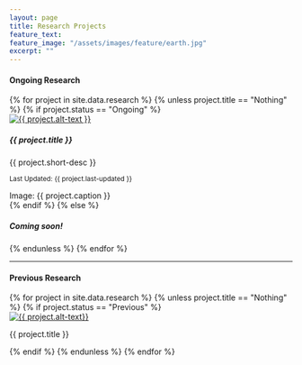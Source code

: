 ```yaml
---
layout: page
title: Research Projects
feature_text: 
feature_image: "/assets/images/feature/earth.jpg"
excerpt: ""
---
```


<!-- add one bootstrap card for each research project -->
<div class="row">
    <h4 class="mb-2">Ongoing Research</h4>
    <!-- ongoing research section -->
    {% for project in site.data.research %}
        {% unless project.title == "Nothing" %}
            {% if project.status == "Ongoing" %}
                <div class="col-12">
                    <div class="card mb-3 box-shadow">
                        <div class="row g-0">
                            <div class="col-md-4">
                                <a href="{{ project.url }}" class="stretched-link">
                                    <img src="{{ project.figure }}" class="img-fluid img-research" alt="{{ project.alt-text }}">
                                </a>
                            </div>
                            <div class="col-md-8">
                                <div class="card-body research-body">
                                    <h5 class="card-title pt-0 pb-3" style="line-height: normal">{{ project.title }}</h5>
                                    <p class="card-text" style="line-height: normal">{{ project.short-desc }}</p>
                                    <p class="card-text card-text-bottom"><small class="text-muted">Last Updated: {{ project.last-updated }}</small></p>
                                </div>
                            </div>
                        <span class="card-footer text-wrap">Image: {{ project.caption }}</span>
                        </div>
                    </div>
                </div>
            {% endif %}            
        {% else %}
            <h5>Coming soon!</h5>
        {% endunless %}
    {% endfor %}
    <!-- previous research section -->
</div>
<hr>
<div class="row">
    <h4 class="mb-2">Previous Research</h4>
    {% for project in site.data.research %}
        {% unless project.title == "Nothing" %}
            {% if project.status == "Previous" %}
                <div class="col-lg-4 col-md-6 col-sm-12">
                    <div class="card mb-3 box-shadow">
                        <a href="{{ project.url }}" class="stretched-link">
                            <img src="{{ project.figure }}" class="card-img-top" alt="{{ project.alt-text}}">
                        </a>
                        <div class="card-body">
                            <p class="card-text research-text">{{ project.title }}</p>
                        </div>
                    </div>                
                </div>
            {% endif %}            
        {% endunless %}
    {% endfor %}
</div>